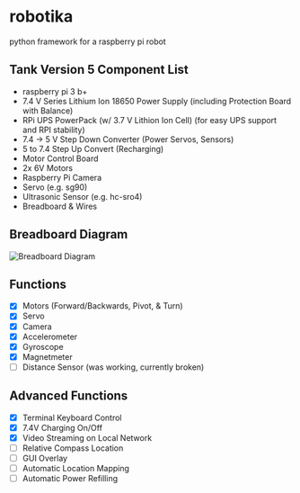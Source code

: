 # robotika
python framework for a raspberry pi robot

## Tank Version 5 Component List
* raspberry pi 3 b+
* 7.4 V Series Lithium Ion 18650 Power Supply (including Protection Board with Balance)
* RPi UPS PowerPack (w/ 3.7 V Lithion Ion Cell) (for easy UPS support and RPI stability)
* 7.4 -> 5 V Step Down Converter (Power Servos, Sensors)
* 5 to 7.4 Step Up Convert (Recharging)
* Motor Control Board
* 2x 6V Motors
* Raspberry Pi Camera
* Servo (e.g. sg90)
* Ultrasonic Sensor (e.g. hc-sro4)
* Breadboard & Wires

## Breadboard Diagram
![Breadboard Diagram](https://github.com/christhiele/robotika/blob/master/misc/tankv5_bb.png)

## Functions
- [x] Motors (Forward/Backwards, Pivot, & Turn)
- [x] Servo
- [x] Camera
- [x] Accelerometer
- [x] Gyroscope
- [x] Magnetmeter
- [ ] Distance Sensor (was working, currently broken)
 
## Advanced Functions
- [x] Terminal Keyboard Control
- [x] 7.4V Charging On/Off
- [x] Video Streaming on Local Network
- [ ] Relative Compass Location
- [ ] GUI Overlay
- [ ] Automatic Location Mapping
- [ ] Automatic Power Refilling
